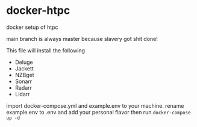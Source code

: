 # docker-htpc
docker setup of htpc

main branch is always master because slavery got shit done!

This file will install the following
- Deluge
- Jackett
- NZBget
- Sonarr
- Radarr
- Lidarr

import docker-compose.yml and example.env to your machine.  rename example.env to .env and add your personal flavor
then run 
```docker-compose up -d``` 
